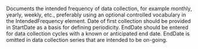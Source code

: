 Documents the intended frequency of data collection, for example monthly, yearly, weekly, etc., preferably using an optional controlled vocabulary in the IntendedFrequency element. Date of first collection should be provided in StartDate as a basis for defining periodicity. EndDate should be entered for data collection cycles with a known or anticipated end date. EndDate is omitted in data collection series that are intended to be on-going.